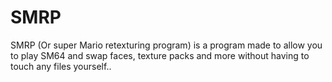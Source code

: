 # SMRP
SMRP (Or super Mario retexturing program) is a program made to allow you to play SM64 and swap faces, texture packs and more without having to touch any files yourself..
